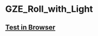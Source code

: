 # GZE_Roll_with_Light
## [Test in Browser](https://cwc-gze.github.io/GZE_Roll_with_Light/Github_Preview/_out/Web_Emsc_O2/App.html)

